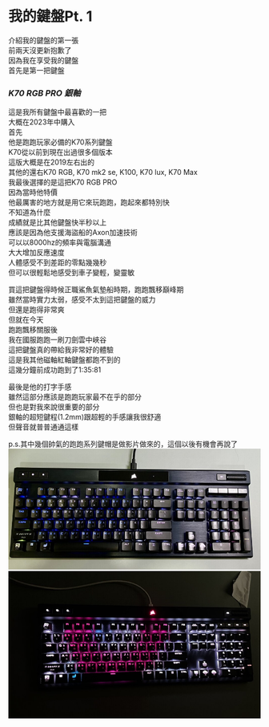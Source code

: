 # 我的鍵盤Pt. 1
介紹我的鍵盤的第一張  
前兩天沒更新抱歉了  
因為我在享受我的鍵盤  
首先是第一把鍵盤  
### ***K70 RGB PRO 銀軸***  
這是我所有鍵盤中最喜歡的一把  
大概在2023年中購入  
首先  
他是跑跑玩家必備的K70系列鍵盤  
K70從以前到現在出過很多個版本  
這版大概是在2019左右出的  
其他的還右K70 RGB, K70 mk2 se, K100, K70 lux, K70 Max  
我最後選擇的是這把K70 RGB PRO  
因為當時他特價  
他最厲害的地方就是用它來玩跑跑，跑起來都特別快  
不知道為什麼  
成績就是比其他鍵盤快半秒以上  
應該是因為他支援海盜船的Axon加速技術  
可以以8000hz的頻率與電腦溝通  
大大增加反應速度  
人體感受不到差距的零點幾幾秒  
但可以很輕鬆地感受到車子變輕，變靈敏  
  
買這把鍵盤得時候正職鯊魚氣墊船時期，跑跑飄移巔峰期  
雖然當時實力太弱，感受不太到這把鍵盤的威力  
但還是跑得非常爽  
但就在今天   
跑跑飄移關服後  
我在國服跑跑一刷刀劍雲中峽谷  
這把鍵盤真的帶給我非常好的體驗  
這是我其他磁軸紅軸鍵盤都跑不到的  
這幾分鐘前成功跑到了1:35:81  

最後是他的打字手感  
雖然這部分應該是跑跑玩家最不在乎的部分  
但也是對我來說很重要的部分  
銀軸的超短鍵程(1.2mm)跟超輕的手感讓我很舒適  
但聲音就普普通通這樣  
  
p.s.其中幾個帥氣的跑跑系列鍵帽是做影片做來的，這個以後有機會再說了  
![K70](k70.jpg)  
![K70in dark](k70indark.jpg)  